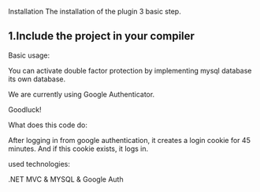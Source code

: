 Installation
The installation of the plugin 3 basic step.


1.Include the project in your compiler
---------------------------------------------

Basic usage:

You can activate double factor protection by implementing mysql database its own database.

We are currently using Google Authenticator.

Goodluck!

What does this code do:

After logging in from google authentication, it creates a login cookie for 45 minutes. And if this cookie exists, it logs in.



used technologies:

.NET MVC & MYSQL & Google Auth



